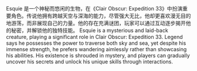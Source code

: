 Esquie 是一个神秘而悠闲的生物，在《Clair Obscur: Expedition 33》中扮演重要角色。传说他拥有跨越天空与深海的能力，尽管强大无比，他却更喜欢漫无目的地游荡，而非展现自己的力量。他的存在充满谜团，玩家可以通过互动逐步揭开他的秘密，并解锁他的独特技能。
Esquie is a mysterious and laid-back creature, playing a significant role in Clair Obscur: Expedition 33. Legend says he possesses the power to traverse both sky and sea, yet despite his immense strength, he prefers wandering aimlessly rather than showcasing his abilities. His existence is shrouded in mystery, and players can gradually uncover his secrets and unlock his unique skills through interactions.
